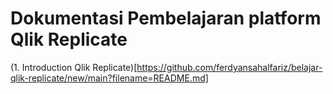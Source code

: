 # Dokumentasi Pembelajaran platform Qlik Replicate

(1. Introduction Qlik Replicate)[https://github.com/ferdyansahalfariz/belajar-qlik-replicate/new/main?filename=README.md]
